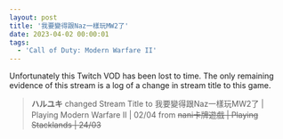 ```yaml
---
layout: post
title: '我要變得跟Naz一樣玩MW2了'
date: 2023-04-02 00:00:01
tags:
  - 'Call of Duty: Modern Warfare II'
---
```


Unfortunately this Twitch VOD has been lost to time. The only remaining evidence of this stream is a log of a change in
stream title to this game.

> **ハルユキ** changed Stream Title to 我要變得跟Naz一樣玩MW2了 &#124; Playing Modern Warfare II &#124; 02/04 from ~~nani卡牌遊戲 &#124; Playing Stacklands &#124; 24/03~~